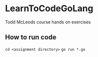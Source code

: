 # LearnToCodeGoLang
Todd McLeods course hands on exercises

## How to run code
  `cd <assignment directory>`
  `go run *.go`

